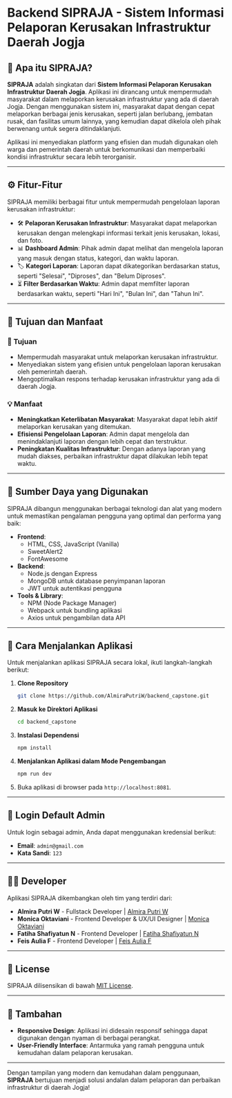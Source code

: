 # Backend SIPRAJA - Sistem Informasi Pelaporan Kerusakan Infrastruktur Daerah Jogja

## 🧐 Apa itu SIPRAJA?

**SIPRAJA** adalah singkatan dari **Sistem Informasi Pelaporan Kerusakan Infrastruktur Daerah Jogja**. Aplikasi ini dirancang untuk mempermudah masyarakat dalam melaporkan kerusakan infrastruktur yang ada di daerah Jogja. Dengan menggunakan sistem ini, masyarakat dapat dengan cepat melaporkan berbagai jenis kerusakan, seperti jalan berlubang, jembatan rusak, dan fasilitas umum lainnya, yang kemudian dapat dikelola oleh pihak berwenang untuk segera ditindaklanjuti.

Aplikasi ini menyediakan platform yang efisien dan mudah digunakan oleh warga dan pemerintah daerah untuk berkomunikasi dan memperbaiki kondisi infrastruktur secara lebih terorganisir.

---

## ⚙️ Fitur-Fitur

SIPRAJA memiliki berbagai fitur untuk mempermudah pengelolaan laporan kerusakan infrastruktur:

- 🛠️ **Pelaporan Kerusakan Infrastruktur**: Masyarakat dapat melaporkan kerusakan dengan melengkapi informasi terkait jenis kerusakan, lokasi, dan foto.
- 📊 **Dashboard Admin**: Pihak admin dapat melihat dan mengelola laporan yang masuk dengan status, kategori, dan waktu laporan.
- 🏷️ **Kategori Laporan**: Laporan dapat dikategorikan berdasarkan status, seperti "Selesai", "Diproses", dan "Belum Diproses".
- ⏳ **Filter Berdasarkan Waktu**: Admin dapat memfilter laporan berdasarkan waktu, seperti "Hari Ini", "Bulan Ini", dan "Tahun Ini".

---

## 🎯 Tujuan dan Manfaat

### 🎯 Tujuan
- Mempermudah masyarakat untuk melaporkan kerusakan infrastruktur.
- Menyediakan sistem yang efisien untuk pengelolaan laporan kerusakan oleh pemerintah daerah.
- Mengoptimalkan respons terhadap kerusakan infrastruktur yang ada di daerah Jogja.

### 💡 Manfaat
- **Meningkatkan Keterlibatan Masyarakat**: Masyarakat dapat lebih aktif melaporkan kerusakan yang ditemukan.
- **Efisiensi Pengelolaan Laporan**: Admin dapat mengelola dan menindaklanjuti laporan dengan lebih cepat dan terstruktur.
- **Peningkatan Kualitas Infrastruktur**: Dengan adanya laporan yang mudah diakses, perbaikan infrastruktur dapat dilakukan lebih tepat waktu.

---

## 🔧 Sumber Daya yang Digunakan

SIPRAJA dibangun menggunakan berbagai teknologi dan alat yang modern untuk memastikan pengalaman pengguna yang optimal dan performa yang baik:

- **Frontend**:
  - HTML, CSS, JavaScript (Vanilla)
  - SweetAlert2
  - FontAwesome
- **Backend**:
  - Node.js dengan Express
  - MongoDB untuk database penyimpanan laporan
  - JWT untuk autentikasi pengguna
- **Tools & Library**:
  - NPM (Node Package Manager)
  - Webpack untuk bundling aplikasi
  - Axios untuk pengambilan data API

---

## 🚀 Cara Menjalankan Aplikasi

Untuk menjalankan aplikasi SIPRAJA secara lokal, ikuti langkah-langkah berikut:

1. **Clone Repository**
   ```bash
   git clone https://github.com/AlmiraPutriW/backend_capstone.git
   ```

2. **Masuk ke Direktori Aplikasi**
   ```bash
   cd backend_capstone
   ```

3. **Instalasi Dependensi**
   ```bash
   npm install
   ```

4. **Menjalankan Aplikasi dalam Mode Pengembangan**
   ```bash
   npm run dev
   ```

5. Buka aplikasi di browser pada `http://localhost:8081`.

---

## 🔑 Login Default Admin

Untuk login sebagai admin, Anda dapat menggunakan kredensial berikut:

- **Email**: `admin@gmail.com`
- **Kata Sandi**: `123`

---

## 👩‍💻 Developer

Aplikasi SIPRAJA dikembangkan oleh tim yang terdiri dari:

- **Almira Putri W** - Fullstack Developer | [Almira Putri W](https://github.com/AlmiraPutriW)
- **Monica Oktaviani** - Frontend Developer & UX/UI Designer | [Monica Oktaviani](https://github.com/monicaca9) 
- **Fatiha Shafiyatun N** - Frontend Developer | [Fatiha Shafiyatun N](https://github.com/fatihashfy)
- **Feis Aulia F** - Frontend Developer  | [Feis Aulia F](https://github.com/feisauu)
  
---

## 📝 License

SIPRAJA dilisensikan di bawah [MIT License](LICENSE).

---

## 📱 Tambahan

- **Responsive Design**: Aplikasi ini didesain responsif sehingga dapat digunakan dengan nyaman di berbagai perangkat.
- **User-Friendly Interface**: Antarmuka yang ramah pengguna untuk kemudahan dalam pelaporan kerusakan.

---

Dengan tampilan yang modern dan kemudahan dalam penggunaan, **SIPRAJA** bertujuan menjadi solusi andalan dalam pelaporan dan perbaikan infrastruktur di daerah Jogja!
